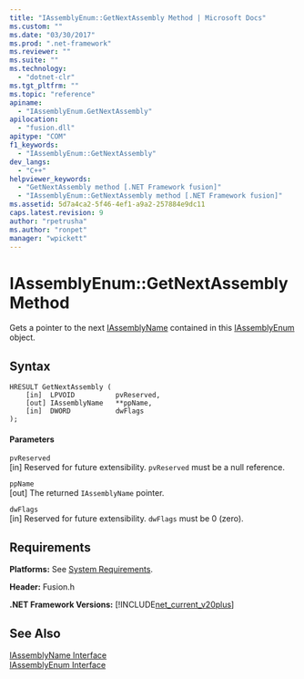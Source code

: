 ```yaml
---
title: "IAssemblyEnum::GetNextAssembly Method | Microsoft Docs"
ms.custom: ""
ms.date: "03/30/2017"
ms.prod: ".net-framework"
ms.reviewer: ""
ms.suite: ""
ms.technology: 
  - "dotnet-clr"
ms.tgt_pltfrm: ""
ms.topic: "reference"
apiname: 
  - "IAssemblyEnum.GetNextAssembly"
apilocation: 
  - "fusion.dll"
apitype: "COM"
f1_keywords: 
  - "IAssemblyEnum::GetNextAssembly"
dev_langs: 
  - "C++"
helpviewer_keywords: 
  - "GetNextAssembly method [.NET Framework fusion]"
  - "IAssemblyEnum::GetNextAssembly method [.NET Framework fusion]"
ms.assetid: 5d7a4ca2-5f46-4ef1-a9a2-257884e9dc11
caps.latest.revision: 9
author: "rpetrusha"
ms.author: "ronpet"
manager: "wpickett"
---
```

# IAssemblyEnum::GetNextAssembly Method
Gets a pointer to the next [IAssemblyName](../../../../docs/framework/unmanaged-api/fusion/iassemblyname-interface.md) contained in this [IAssemblyEnum](../../../../docs/framework/unmanaged-api/fusion/iassemblyenum-interface.md) object.  
  
## Syntax  
  
```  
HRESULT GetNextAssembly (  
    [in]  LPVOID          pvReserved,  
    [out] IAssemblyName   **ppName,  
    [in]  DWORD           dwFlags  
);  
```  
  
#### Parameters  
 `pvReserved`  
 [in] Reserved for future extensibility. `pvReserved` must be a null reference.  
  
 `ppName`  
 [out] The returned `IAssemblyName` pointer.  
  
 `dwFlags`  
 [in] Reserved for future extensibility. `dwFlags` must be 0 (zero).  
  
## Requirements  
 **Platforms:** See [System Requirements](../../../../docs/framework/get-started/system-requirements.md).  
  
 **Header:** Fusion.h  
  
 **.NET Framework Versions:** [!INCLUDE[net_current_v20plus](../../../../includes/net-current-v20plus-md.md)]  
  
## See Also  
 [IAssemblyName Interface](../../../../docs/framework/unmanaged-api/fusion/iassemblyname-interface.md)   
 [IAssemblyEnum Interface](../../../../docs/framework/unmanaged-api/fusion/iassemblyenum-interface.md)